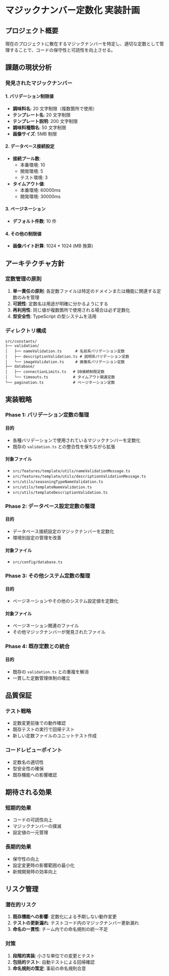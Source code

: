 # マジックナンバー定数化 実装計画

## プロジェクト概要

現在のプロジェクトに散在するマジックナンバーを特定し、適切な定数として管理することで、コードの保守性と可読性を向上させる。

## 課題の現状分析

### 発見されたマジックナンバー

#### 1. バリデーション制限値

- **調味料名**: 20 文字制限（複数箇所で使用）
- **テンプレート名**: 20 文字制限
- **テンプレート説明**: 200 文字制限
- **調味料種類名**: 50 文字制限
- **画像サイズ**: 5MB 制限

#### 2. データベース接続設定

- **接続プール数**:
  - 本番環境: 10
  - 開発環境: 5
  - テスト環境: 3
- **タイムアウト値**:
  - 本番環境: 60000ms
  - 開発環境: 30000ms

#### 3. ページネーション

- **デフォルト件数**: 10 件

#### 4. その他の制限値

- **画像バイト計算**: 1024 \* 1024 (MB 換算)

## アーキテクチャ方針

### 定数管理の原則

1. **単一責任の原則**: 各定数ファイルは特定のドメインまたは機能に関連する定数のみを管理
2. **可読性**: 定数名は用途が明確に分かるようにする
3. **再利用性**: 同じ値が複数箇所で使用される場合は必ず定数化
4. **型安全性**: TypeScript の型システムを活用

### ディレクトリ構成

```
src/constants/
├── validation/
│   ├── nameValidation.ts      # 名前系バリデーション定数
│   ├── descriptionValidation.ts # 説明系バリデーション定数
│   └── imageValidation.ts     # 画像系バリデーション定数
├── database/
│   ├── connectionLimits.ts   # DB接続制限定数
│   └── timeouts.ts           # タイムアウト関連定数
└── pagination.ts             # ページネーション定数
```

## 実装戦略

### Phase 1: バリデーション定数の整理

#### 目的

- 各種バリデーションで使用されているマジックナンバーを定数化
- 既存の `validation.ts` との整合性を保ちながら拡張

#### 対象ファイル

- `src/features/template/utils/nameValidationMessage.ts`
- `src/features/template/utils/descriptionValidationMessage.ts`
- `src/utils/seasoningTypeNameValidation.ts`
- `src/utils/templateNameValidation.ts`
- `src/utils/templateDescriptionValidation.ts`

### Phase 2: データベース設定定数の整理

#### 目的

- データベース接続設定のマジックナンバーを定数化
- 環境別設定の管理を改善

#### 対象ファイル

- `src/config/database.ts`

### Phase 3: その他システム定数の整理

#### 目的

- ページネーションやその他のシステム設定値を定数化

#### 対象ファイル

- ページネーション関連のファイル
- その他マジックナンバーが発見されたファイル

### Phase 4: 既存定数との統合

#### 目的

- 既存の `validation.ts` との重複を解消
- 一貫した定数管理体制の確立

## 品質保証

### テスト戦略

- 定数変更前後での動作確認
- 既存テストの実行で回帰テスト
- 新しい定数ファイルのユニットテスト作成

### コードレビューポイント

- 定数名の適切性
- 型安全性の確保
- 既存機能への影響確認

## 期待される効果

### 短期的効果

- コードの可読性向上
- マジックナンバーの撲滅
- 設定値の一元管理

### 長期的効果

- 保守性の向上
- 設定変更時の影響範囲の最小化
- 新規開発時の効率向上

## リスク管理

### 潜在的リスク

1. **既存機能への影響**: 定数化による予期しない動作変更
2. **テストの更新漏れ**: テストコード内のマジックナンバー更新漏れ
3. **命名の一貫性**: チーム内での命名規則の統一不足

### 対策

1. **段階的実装**: 小さな単位での変更とテスト
2. **包括的テスト**: 自動テストによる回帰確認
3. **命名規則の策定**: 事前の命名規則合意
